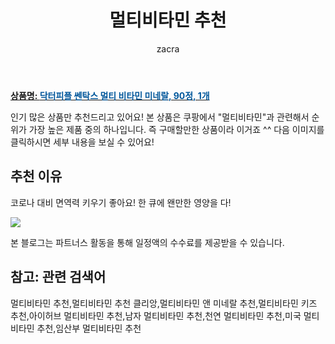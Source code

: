 ﻿---
layout: post
title:  "멀티비타민 추천"
author: zacra
categories: [ 아이템 ]
tags: [멀티비타민 추천,멀티비타민 추천 클리앙,멀티비타민 앤 미네랄 추천,멀티비타민 키즈 추천,아이허브 멀티비타민 추천,남자 멀티비타민 추천,천연 멀티비타민 추천,미국 멀티비타민 추천,임산부 멀티비타민 추천]
image: https://static.coupangcdn.com/image/retail/images/2019/10/24/17/1/6ca76833-f1de-4293-8f93-40a4f50276aa.jpg 
description: "쿠팡에서 멀티비타민 추천 관련 상품으로 가장 고객 선호도가 높은 제품 중 하나입니다."
rating: 4.5
---

<a href="https://link.coupang.com/re/AFFSDP?lptag=AF8407795&pageKey=326527183&itemId=1045060861&vendorItemId=5506477703&traceid=V0-153-99691394bbc03d4b"><b>상품명: <font color='#01579B'>닥터피플 쎈탁스 멀티 비타민 미네랄, 90정, 1개</font></b></a>

인기 많은 상품만 추천드리고 있어요!
본 상품은 쿠팡에서 "멀티비타민"과 관련해서 순위가 가장 높은 제품 중의 하나입니다.
즉 구매할만한 상품이라 이거죠 ^^
다음 이미지를 클릭하시면 세부 내용을 보실 수 있어요!

## 추천 이유 
코로나 대비 면역력 키우기 좋아요!
한 큐에 왠만한 영양을 다!

<a href="https://link.coupang.com/re/AFFSDP?lptag=AF8407795&pageKey=326527183&itemId=1045060861&vendorItemId=5506477703&traceid=V0-153-99691394bbc03d4b"><img src="https://thumbnail6.coupangcdn.com/thumbnails/remote/q89/image/retail/images/454759453598977-bbe6035d-b394-49bb-92b4-fcdbc52250d7.jpg"></a> 

본 블로그는 파트너스 활동을 통해 일정액의 수수료를 제공받을 수 있습니다.

## 참고: 관련 검색어    
멀티비타민 추천,멀티비타민 추천 클리앙,멀티비타민 앤 미네랄 추천,멀티비타민 키즈 추천,아이허브 멀티비타민 추천,남자 멀티비타민 추천,천연 멀티비타민 추천,미국 멀티비타민 추천,임산부 멀티비타민 추천